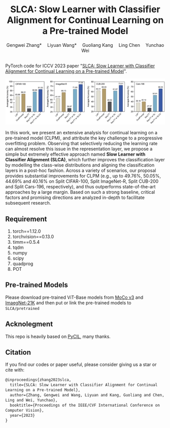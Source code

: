 
<div align="center">
  
  <div>
  <h1>SLCA: Slow Learner with Classifier Alignment for Continual Learning on a Pre-trained Model</h1>
  </div>

  <div>
      Gengwei Zhang*&emsp; Liyuan Wang*&emsp; Guoliang Kang&emsp; Ling Chen&emsp; Yunchao Wei
  </div>
  <br/>

</div>


PyTorch code for ICCV 2023 paper "[SLCA: Slow Learner with Classifier Alignment for Continual Learning on a Pre-trained Model](https://arxiv.org/abs/2303.05118)".

![performance_figure](slca_performance.jpg)

In this work, we present an extensive analysis for continual learning on a pre-trained model (CLPM), and attribute the key challenge to a progressive overfitting problem. 
Observing that selectively reducing the learning rate can almost resolve this issue in the representation layer, we propose a simple but extremely effective approach named 
**Slow Learner with Classifier Alignment (SLCA)**, 
which further improves the classification layer by modelling the class-wise distributions 
and aligning the classification layers in a post-hoc fashion. 
Across a variety of scenarios, our proposal provides substantial improvements for CLPM 
(e.g., up to 49.76%, 50.05%, 44.69% and 40.16% on Split CIFAR-100, Split ImageNet-R, Split CUB-200 and Split Cars-196, respectively), 
and thus outperforms state-of-the-art approaches by a large margin. Based on such a strong baseline, 
critical factors and promising directions are analyzed in-depth to facilitate subsequent research.

## Requirement
1. torch==1.12.0  
2. torchvision==0.13.0  
3. timm==0.5.4  
4. tqdm  
5. numpy  
6. scipy  
7. quadprog  
8. POT  

## Pre-trained Models
Please download pre-trained ViT-Base models from [MoCo v3](https://drive.google.com/file/d/1bshDu4jEKztZZvwpTVXSAuCsDoXwCkfy/view?usp=share_link) and [ImaegNet-21K](https://drive.google.com/file/d/1PcAOf0tJYs1FVDpj-7lrkSuwXTJXVmuk/view?usp=share_link) and then put or link the pre-trained models to ```SLCA/pretrained```

## Acknolegment
This repo is heavily based on [PyCIL](https://github.com/G-U-N/PyCIL), many thanks.

## Citation

If you find our codes or paper useful, please consider giving us a star or cite with:
```
@inproceedings{zhang2023slca,
  title={SLCA: Slow Learner with Classifier Alignment for Continual Learning on a Pre-trained Model},
  author={Zhang, Gengwei and Wang, Liyuan and Kang, Guoliang and Chen, Ling and Wei, Yunchao},
  booktitle={Proceedings of the IEEE/CVF International Conference on Computer Vision},
  year={2023}
}
```

